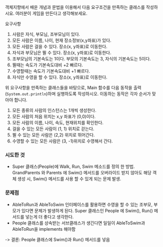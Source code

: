 객체지향에서 배운 개념과 문법을 이용해서 다음 요구조건을 만족하는 클래스를 작성하시요. 여러분이 게임을 만든다고 생각해보세요.

요구사항

1. 사람은 자식, 부모님, 조부모님이 있다.
2. 모든 사람은 이름, 나이, 현재 장소정보(x,y좌표)가 있다.
3. 모든 사람은 걸을 수 있다. 장소(x, y좌표)로 이동한다.
4. 자식과 부모님은 뛸 수 있다. 장소(x, y좌표)로 이동한다.
5. 조부모님의 기본속도는 1이다. 부모의 기본속도는 3, 자식의 기본속도는 5이다.
6. 뛸때는 속도가 기본속도대비 +2 빠르다.
7. 수영할때는 속도가 기본속도대비 +1 빠르다.
8. 자식만 수영을 할 수 있다. 장소(x, y좌표)로 이동한다.

위 요구사항을 만족하는 클래스들을 바탕으로, Main 함수를 다음 동작을 출력(`System.out.println`)하며 실행하도록 작성하시오. 이동하는 동작은 각자 순서가 맞아야 합니다.

1. 모든 종류의 사람의 인스턴스는 1개씩 생성한다.
2. 모든 사람의 처음 위치는 x,y 좌표가 (0,0)이다.
3. 모든 사람의 이름, 나이, 속도, 현재위치를 확인한다.
4. 걸을 수 있는 모든 사람이 (1, 1) 위치로 걷는다.
5. 뛸 수 있는 모든 사람은 (2,2) 위치로 뛰어간다.
6. 수영할 수 있는 모든 사람은 (3, -1)위치로 수영해서 간다.


### 시도한 것
- Super 클래스(People)에 Walk, Run, Swim 메소드를 정의 한 방법.
  GrandParents 와 Parents 에 Swim() 메서드를 오버라이드 받지 않아도
  해당 객체 생성 시, Swim() 메서드를 사용 할 수 있게 되는 문제 발생.

### 문제점
- AbleToRun과 AbleToSwim 인터페이스를 활용하면 수영을 할 수 있는
  조부모, 부모가 있다면 문제가 발생하게 된다.
  Super 클래스인 People 에 Swim(), Run() 메서드를 넣는게 더 좋다고 생각한다.
- People 클래스를 상속받는 서브클래스가 생긴다면 일일이 AbleToSwim과 AbleToRun을 implements 해야함

-> 결론: People 클래스에 Swim()과 Run() 메서드를 넣음 
